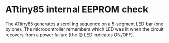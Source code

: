 # ATtiny85 internal EEPROM check
The ATtiny85 generates a scrolling sequence on a 5-segment LED bar (one by one). The microcontroller remembers which LED was lit when the circuit recovers from a power failure (the 🟡 LED indicates ON/OFF).
